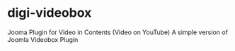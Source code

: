 # digi-videobox
Jooma Plugin for Video in Contents (Video on YouTube)
A simple version of Joomla Videobox Plugin
